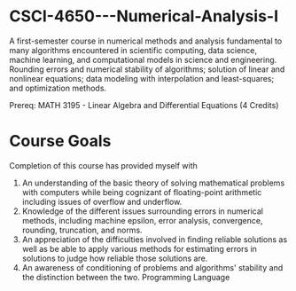 # CSCI-4650---Numerical-Analysis-I

A first-semester course in numerical methods and analysis fundamental to many algorithms encountered in scientific computing, data science, machine learning, and computational models in science and engineering. Rounding errors and numerical stability of algorithms; solution of linear and nonlinear equations; data modeling with interpolation and least-squares; and optimization methods.

Prereq: MATH 3195 -  Linear Algebra and Differential Equations  (4 Credits)  

# Course Goals
Completion of this course has provided myself with
1. An understanding of the basic theory of solving mathematical problems with computers while being cognizant of
floating-point arithmetic including issues of overflow and underflow.
2. Knowledge of the different issues surrounding errors in numerical methods, including machine epsilon, error
analysis, convergence, rounding, truncation, and norms.
3. An appreciation of the difficulties involved in finding reliable solutions as well as be able to apply various methods for
estimating errors in solutions to judge how reliable those solutions are.
4. An awareness of conditioning of problems and algorithms' stability and the distinction between the two.
Programming Language
